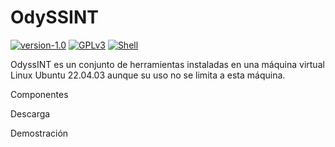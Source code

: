 # OdySSINT

[![version-1.0](https://img.shields.io/badge/version-1.0-green)](https://github.com/javi-ag/OdyssINT/releases/tag/pre-release)
[![GPLv3](https://img.shields.io/badge/license-GPLv3-blue)](https://github.com/javi-ag/OdyssINT/tree/main?tab=CC0-1.0-1-ov-file#)
[![Shell](https://img.shields.io/badge/language-shell-red)](https://img.shields.io/badge/language-shell-red)


OdyssINT es un conjunto de herramientas instaladas en una máquina virtual Linux Ubuntu 22.04.03 aunque su uso no se limita a esta máquina.

Componentes

Descarga

Demostración

